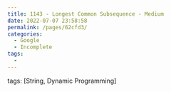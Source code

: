 ```yaml
---
title: 1143 - Longest Common Subsequence - Medium
date: 2022-07-07 23:58:58
permalink: /pages/62cfd3/
categories:
  - Google
  - Incomplete
tags:
  - 
---
```

tags: [String, Dynamic Programming]